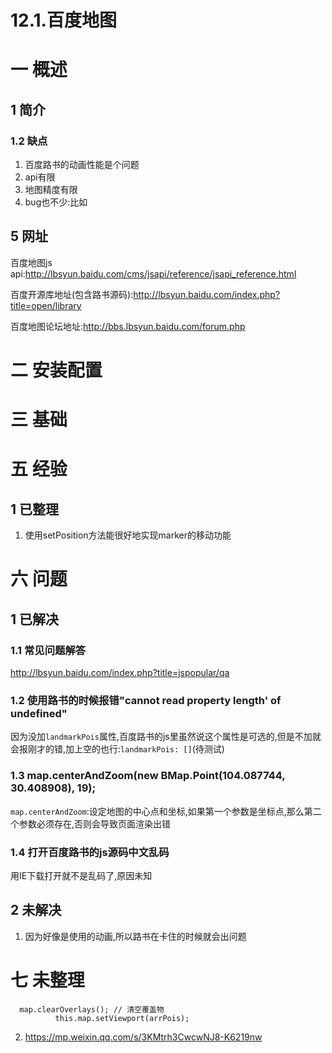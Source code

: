 # 12.1.百度地图
# 一 概述
## 1 简介
### 1.2 缺点
1. 百度路书的动画性能是个问题
2. api有限
3. 地图精度有限
4. bug也不少:比如

## 5 网址
百度地图js api:http://lbsyun.baidu.com/cms/jsapi/reference/jsapi_reference.html

百度开源库地址(包含路书源码):http://lbsyun.baidu.com/index.php?title=open/library

百度地图论坛地址:http://bbs.lbsyun.baidu.com/forum.php


# 二 安装配置
# 三 基础

# 五 经验
## 1 已整理
1. 使用setPosition方法能很好地实现marker的移动功能

# 六 问题
## 1 已解决
### 1.1 常见问题解答
http://lbsyun.baidu.com/index.php?title=jspopular/qa
### 1.2 使用路书的时候报错"cannot read property length' of undefined"
因为没加`landmarkPois`属性,百度路书的js里虽然说这个属性是可选的,但是不加就会报刚才的错,加上空的也行:`landmarkPois: []`(待测试)
### 1.3 map.centerAndZoom(new BMap.Point(104.087744, 30.408908), 19); 
`map.centerAndZoom`:设定地图的中心点和坐标,如果第一个参数是坐标点,那么第二个参数必须存在,否则会导致页面渲染出错
### 1.4 打开百度路书的js源码中文乱码
用IE下载打开就不是乱码了,原因未知

## 2 未解决
1. 因为好像是使用的动画,所以路书在卡住的时候就会出问题

# 七 未整理
      map.clearOverlays(); // 清空覆盖物
              this.map.setViewport(arrPois); 

2. https://mp.weixin.qq.com/s/3KMtrh3CwcwNJ8-K6219nw